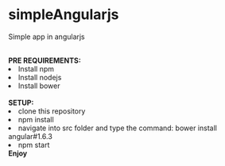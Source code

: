# simpleAngularjs

Simple app in angularjs

<br />
<b>PRE REQUIREMENTS:</b>
<li>Install npm</li>
<li>Install nodejs</li>
<li>Install bower</li>
<br />
<b>SETUP:</b>
<li>clone this repository</li>
<li>npm install</li>
<li>navigate into src folder and type the command: bower install angular#1.6.3</li>
<li>npm start</li>
<b>Enjoy</b>
